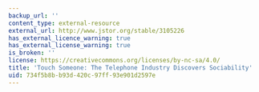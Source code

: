 ```yaml
---
backup_url: ''
content_type: external-resource
external_url: http://www.jstor.org/stable/3105226
has_external_licence_warning: true
has_external_license_warning: true
is_broken: ''
license: https://creativecommons.org/licenses/by-nc-sa/4.0/
title: 'Touch Someone: The Telephone Industry Discovers Sociability'
uid: 734f5b8b-b93d-420c-97ff-93e901d2597e
---
```


